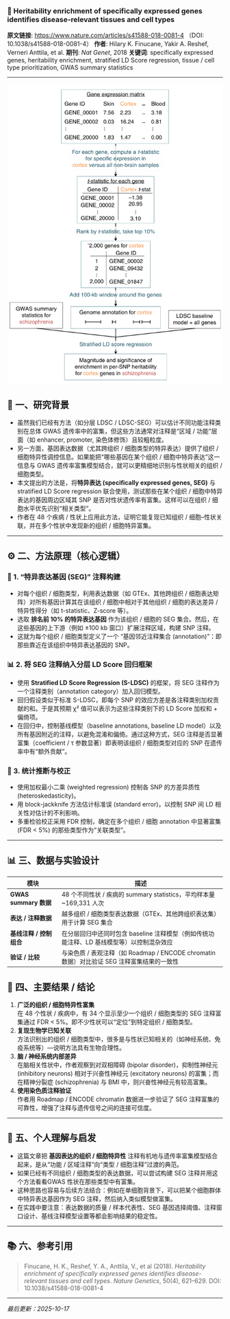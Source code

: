 ### 📄  Heritability enrichment of specifically expressed genes identifies disease-relevant tissues and cell types

**原文链接**: https://www.nature.com/articles/s41588-018-0081-4 （DOI: 10.1038/s41588-018-0081-4） 
**作者**: Hilary K. Finucane, Yakir A. Reshef, Verneri Anttila, et al. 
**期刊**: *Nat Genet*, 2018
**关键词**: specifically expressed genes, heritability enrichment, stratified LD Score regression, tissue / cell type prioritization, GWAS summary statistics

---
![1760687330006](image/2024-07-30_LDSC-SEG/1760687330006.png)

## 🧠 一、研究背景

- 虽然我们已经有方法（如分层 LDSC / LDSC-SEG）可以估计不同功能注释类别在总体 GWAS 遗传率中的富集，但这些方法通常对注释是“区域 / 功能”层面（如 enhancer, promoter, 染色体修饰）且较粗粒度。  
- 另一方面，基因表达数据（尤其跨组织 / 细胞类型的特异表达）提供了组织 / 细胞特异性调控信息。如果能把“哪些基因在某个组织 / 细胞中特异表达”这一信息与 GWAS 遗传率富集模型结合，就可以更精细地识别与性状相关的组织 / 细胞类型。  
- 本文提出的方法是，将**特异表达 (specifically expressed genes, SEG)** 与 stratified LD Score regression 联合使用，测试那些在某个组织 / 细胞中特异表达的基因周边区域其 SNP 是否对性状遗传率有富集。这样可以在组织 / 细胞水平优先识别“相关类型”。
- 作者在 48 个疾病 / 性状上应用此方法，证明它能复现已知组织 / 细胞–性状关联，并在多个性状中发现新的组织 / 细胞特异富集。

---

## ⚙️ 二、方法原理（核心逻辑）
### 🧩 1. “特异表达基因 (SEG)” 注释构建

- 对每个组织 / 细胞类型，利用表达数据（如 GTEx、其他跨组织 / 细胞表达矩阵）对所有基因计算其在该组织 / 细胞中相对于其他组织 / 细胞的表达差异 / 特异性得分（如 t-statistic、Z-score 等）。
- 选取 **排名前 10% 的特异表达基因** 作为该组织 / 细胞的 SEG 集合。然后，在这些基因的上下游（例如 ±100 kb 窗口）扩展注释区域，构建 SNP 注释。
- 这就为每个组织 / 细胞类型定义了一个 “基因邻近注释集合 (annotation)”：即那些靠近在该组织中特异表达基因的 SNP。  

### 📊 2. 将 SEG 注释纳入分层 LD Score 回归框架

- 使用 **Stratified LD Score Regression (S-LDSC)** 的框架，将 SEG 注释作为一个注释类别（annotation category）加入回归模型。  
- 回归假设类似于标准 S-LDSC，即每个 SNP 的效应方差是各注释类别加权贡献的和。于是其预期 χ² 值可以表示为这些注释类别下的 LD Score 加权和 + 偏倚项。  
- 在回归中，控制基线模型（baseline annotations, baseline LD model）以及所有基因附近的注释，以避免混淆和偏倚。通过这种方式，SEG 注释是否显著富集（coefficient / τ 参数显著）即表明该组织 / 细胞类型对应的 SNP 在遗传率中有“额外贡献”。  

### 🧪 3. 统计推断与校正

- 使用加权最小二乘 (weighted regression) 控制各 SNP 的方差异质性 (heteroskedasticity)。  
- 用 block-jackknife 方法估计标准误 (standard error)，以控制 SNP 间 LD 相关性对估计的不利影响。  
- 多重检验校正采用 FDR 控制，确定在多个组织 / 细胞 annotation 中显著富集 (FDR < 5%) 的那些类型作为“关联类型”。  

---

## 📊 三、数据与实验设计

| 模块 | 描述 |
|---|---|
| **GWAS summary 数据** | 48 个不同性状 / 疾病的 summary statistics，平均样本量 ~169,331 人次 |
| **表达 / 注释数据** | 越多组织 / 细胞类型表达数据（GTEx、其他跨组织表达集）用于计算 SEG 集合 |
| **基线注释 / 控制组合** | 在分层回归中还同时包含 baseline 注释模型（例如传统功能注释、LD 基线模型等）以控制混杂效应 |
| **验证 / 比较** | 与染色质 / 表观注释（如 Roadmap / ENCODE chromatin 数据）对比验证 SEG 注释富集结果的一致性 |



## 🧩 四、主要结果 / 结论

1. **广泛的组织 / 细胞特异性富集**  
   在 48 个性状 / 疾病中，有 34 个显示至少一个组织 / 细胞类型的 SEG 注释富集通过 FDR < 5%。即不少性状可以“定位”到特定组织 / 细胞类型。
2. **复现生物学已知关联**  
   方法识别出的组织 / 细胞类型中，很多是与性状已知相关的（如神经系统、免疫系统等）—说明方法具有生物合理性。 
3. **脑 / 神经系统内部差异**  
   在脑相关性状中，作者观察到对双相障碍 (bipolar disorder)，抑制性神经元 (inhibitory neurons) 相对于兴奋性神经元 (excitatory neurons) 的富集；而在精神分裂症 (schizophrenia) 与 BMI 中，则兴奋性神经元有较高富集。 
4. **使用染色质注释验证**  
   作者用 Roadmap / ENCODE chromatin 数据进一步验证了 SEG 注释富集的可靠性，增强了注释与遗传信号之间的连接可信度。 

---

## 💬 五、个人理解与启发

- 这篇文章把 **基因表达的组织 / 细胞特异性** 注释有机地与遗传率富集模型结合起来，是从“功能 / 区域注释”向“类型 / 细胞注释”过渡的典范。  
- 如果已经有不同组织 / 细胞类型的表达数据，可以尝试构建 SEG 注释并用这个方法看看GWAS 性状在那些类型中有富集。  
- 这种思路也容易与后续方法结合：例如在单细胞背景下，可以把某个细胞群体中特异表达基因作为 SEG 注释，然后纳入类似模型做富集。
- 在实践中要注意：表达数据的质量 / 样本代表性、SEG 基因选择阈值、注释窗口设计、基线注释模型设置等都会影响结果的稳定性。

---

## 📚 六、参考引用

> Finucane, H. K., Reshef, Y. A., Anttila, V., et al (2018). *Heritability enrichment of specifically expressed genes identifies disease-relevant tissues and cell types*. *Nature Genetics*, 50(4), 621–629. DOI: 10.1038/s41588-018-0081-4

---

*最后更新：2025-10-17*
